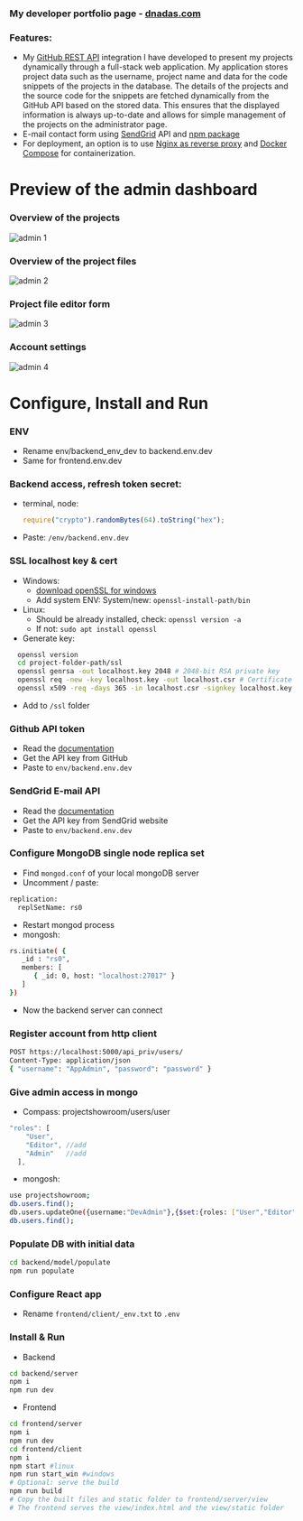 ### My developer portfolio page - [dnadas.com](https://dnadas.com)

### Features:

- My [GitHub REST API](https://docs.github.com/en/rest?apiVersion=2022-11-28) integration I have developed to present my projects dynamically through a full-stack web application. My application stores project data such as the username, project name and data for the code snippets of the projects in the database. The details of the projects and the source code for the snippets are fetched dynamically from the GitHub API based on the stored data. This ensures that the displayed information is always up-to-date and allows for simple management of the projects on the administrator page.
- E-mail contact form using [SendGrid](https://sendgrid.com/) API and [npm package](https://www.npmjs.com/package/@sendgrid/mail)
- For deployment, an option is to use [Nginx as reverse proxy](https://docs.nginx.com/nginx/admin-guide/web-server/reverse-proxy/) and [Docker Compose](https://docs.docker.com/compose/) for containerization.

# Preview of the admin dashboard

### Overview of the projects

![admin 1](https://github.com/DNadas98/project_showroom/blob/main/img/admin01.jpg)

### Overview of the project files

![admin 2](https://github.com/DNadas98/project_showroom/blob/main/img/admin02.jpg)

### Project file editor form

![admin 3](https://github.com/DNadas98/project_showroom/blob/main/img/admin03.jpg)

### Account settings

![admin 4](https://github.com/DNadas98/project_showroom/blob/main/img/admin04.jpg)

# Configure, Install and Run

### ENV

- Rename env/backend_env_dev to backend.env.dev
- Same for frontend.env.dev

### Backend access, refresh token secret:

- terminal, node:
  ```js
  require("crypto").randomBytes(64).toString("hex");
  ```
- Paste: `/env/backend.env.dev`

### SSL localhost key & cert

- Windows:
  - [download openSSL for windows](https://slproweb.com/products/Win32OpenSSL.html)
  - Add system ENV: System/new: `openssl-install-path/bin`
- Linux:
  - Should be already installed, check: `openssl version -a`
  - If not: `sudo apt install openssl`
- Generate key:

```bash
  openssl version
  cd project-folder-path/ssl
  openssl genrsa -out localhost.key 2048 # 2048-bit RSA private key
  openssl req -new -key localhost.key -out localhost.csr # Certificate Signing Request, "Common Name": localhost
  openssl x509 -req -days 365 -in localhost.csr -signkey localhost.key -out localhost.crt # SSL certificate
```

- Add to `/ssl` folder

### Github API token

- Read the [documentation](https://docs.github.com/en/authentication/keeping-your-account-and-data-secure/managing-your-personal-access-tokens#creating-a-personal-access-token-classic)
- Get the API key from GitHub
- Paste to `env/backend.env.dev`

### SendGrid E-mail API

- Read the [documentation](https://github.com/sendgrid/sendgrid-nodejs/tree/main/packages/mail)
- Get the API key from SendGrid website
- Paste to `env/backend.env.dev`

### Configure MongoDB single node replica set

- Find `mongod.conf` of your local mongoDB server
- Uncomment / paste:

```bash
replication:
  replSetName: rs0
```

- Restart mongod process
- mongosh:

```bash
rs.initiate( {
   _id : "rs0",
   members: [
      { _id: 0, host: "localhost:27017" }
   ]
})
```

- Now the backend server can connect

### Register account from http client

```bash
POST https://localhost:5000/api_priv/users/
Content-Type: application/json
{ "username": "AppAdmin", "password": "password" }
```

### Give admin access in mongo

- Compass: projectshowroom/users/user

```js
"roles": [
    "User",
    "Editor", //add
    "Admin"   //add
  ],
```

- mongosh:

```bash
use projectshowroom;
db.users.find();
db.users.updateOne({username:"DevAdmin"},{$set:{roles: ["User","Editor","Admin"]}});
db.users.find();
```

### Populate DB with initial data

```bash
cd backend/model/populate
npm run populate
```

### Configure React app

- Rename `frontend/client/_env.txt` to `.env`

### Install & Run

- Backend

```bash
cd backend/server
npm i
npm run dev
```

- Frontend

```bash
cd frontend/server
npm i
npm run dev
cd frontend/client
npm i
npm start #linux
npm run start_win #windows
# Optional: serve the build
npm run build
# Copy the built files and static folder to frontend/server/view
# The frontend serves the view/index.html and the view/static folder
```
